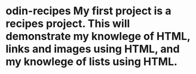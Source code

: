 # odin-recipes My first project is a recipes project. This will demonstrate my knowlege of HTML, links and images using HTML, and my knowlege of lists using HTML. 
